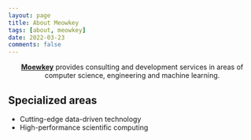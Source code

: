 ```yaml
---
layout: page
title: About Meowkey
tags: [about, meowkey]
date: 2022-03-23
comments: false
---
```

    
<center><a href="https://meowkey.com/"><b>Moewkey</b></a> provides consulting and development services in areas of computer science, engineering and machine learning.</center>

## Specialized areas
* Cutting-edge data-driven technology
* High-performance scientific computing
